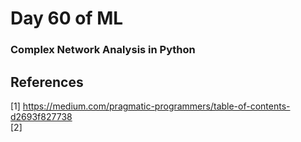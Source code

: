 # Day 60 of ML 

### Complex Network Analysis in Python





**References**
------------
[1]  https://medium.com/pragmatic-programmers/table-of-contents-d2693f827738  
[2]